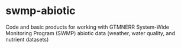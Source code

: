 # swmp-abiotic
Code and basic products for working with GTMNERR System-Wide Monitoring Program (SWMP) abiotic data (weather, water quality, and nutrient datasets)
